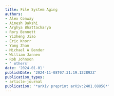 ```yaml
---
title: File System Aging
authors:
- Alex Conway
- Ainesh Bakshi
- Arghya Bhattacharya
- Rory Bennett
- Yizheng Jiao
- Eric Knorr
- Yang Zhan
- Michael A Bender
- William Jannen
- Rob Johnson
- ' others'
date: '2024-01-01'
publishDate: '2024-11-08T07:31:19.122892Z'
publication_types:
- article-journal
publication: '*arXiv preprint arXiv:2401.08858*'
---
```

